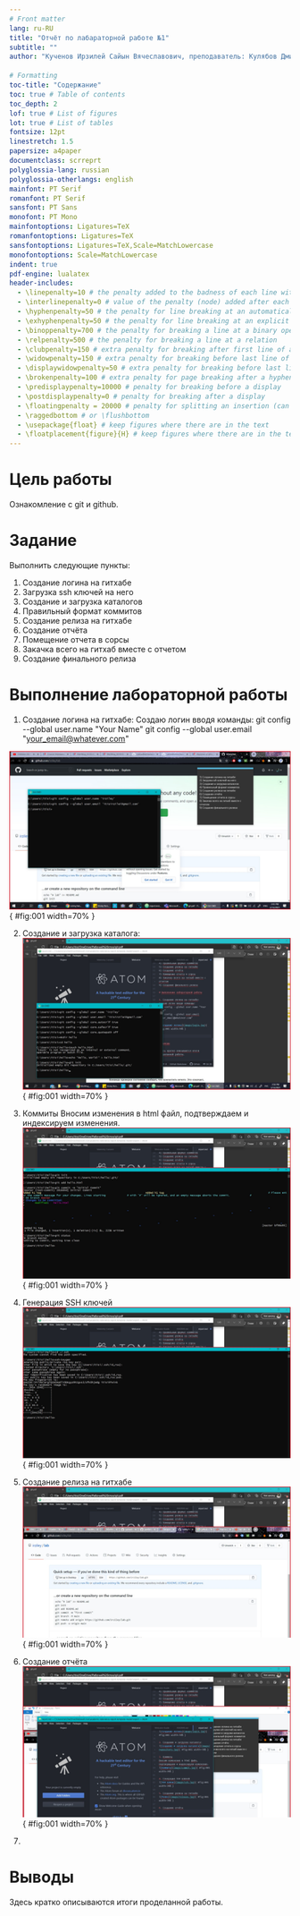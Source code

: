 ```yaml
---
# Front matter
lang: ru-RU
title: "Отчёт по лабараторной работе №1"
subtitle: ""
author: "Кученов Ирзилей Сайын Вячеславович, преподаватель: Кулябов Дмитрий Сергеевич"

# Formatting
toc-title: "Содержание"
toc: true # Table of contents
toc_depth: 2
lof: true # List of figures
lot: true # List of tables
fontsize: 12pt
linestretch: 1.5
papersize: a4paper
documentclass: scrreprt
polyglossia-lang: russian
polyglossia-otherlangs: english
mainfont: PT Serif
romanfont: PT Serif
sansfont: PT Sans
monofont: PT Mono
mainfontoptions: Ligatures=TeX
romanfontoptions: Ligatures=TeX
sansfontoptions: Ligatures=TeX,Scale=MatchLowercase
monofontoptions: Scale=MatchLowercase
indent: true
pdf-engine: lualatex
header-includes:
  - \linepenalty=10 # the penalty added to the badness of each line within a paragraph (no associated penalty node) Increasing the value makes tex try to have fewer lines in the paragraph.
  - \interlinepenalty=0 # value of the penalty (node) added after each line of a paragraph.
  - \hyphenpenalty=50 # the penalty for line breaking at an automatically inserted hyphen
  - \exhyphenpenalty=50 # the penalty for line breaking at an explicit hyphen
  - \binoppenalty=700 # the penalty for breaking a line at a binary operator
  - \relpenalty=500 # the penalty for breaking a line at a relation
  - \clubpenalty=150 # extra penalty for breaking after first line of a paragraph
  - \widowpenalty=150 # extra penalty for breaking before last line of a paragraph
  - \displaywidowpenalty=50 # extra penalty for breaking before last line before a display math
  - \brokenpenalty=100 # extra penalty for page breaking after a hyphenated line
  - \predisplaypenalty=10000 # penalty for breaking before a display
  - \postdisplaypenalty=0 # penalty for breaking after a display
  - \floatingpenalty = 20000 # penalty for splitting an insertion (can only be split footnote in standard LaTeX)
  - \raggedbottom # or \flushbottom
  - \usepackage{float} # keep figures where there are in the text
  - \floatplacement{figure}{H} # keep figures where there are in the text
---
```


# Цель работы

Ознакомление с git и github.

# Задание

Выполнить следующие пункты:
1) Создание логина на гитхабе
2) Загрузка ssh ключей на него
3) Создание и загрузка каталогов
4) Правильный формат коммитов
5) Создание релиза на гитхабе
6) Создание отчёта
7) Помещение отчета в сорсы
8) Закачка всего на гитхаб вместе с отчетом
9) Создание финального релиза

# Выполнение лабораторной работы

1. Создание логина на гитхабе:
Создаю логин вводя команды:
git config --global user.name "Your Name"
git config --global user.email "your_email@whatever.com"

![Создание логина](image/login.jpg){ #fig:001 width=70% }

2. Создание и загрузка каталога:
![Создание и загрузка каталога](image/repository.jpg){ #fig:001 width=70% }

3. Коммиты
Вносим изменения в html файл, подтверждаем и индексируем изменения.
![Коммиты](image/commit.jpg){ #fig:001 width=70% }

4. Генерация SSH ключей
![SSH ключи](image/ssh.jpg){ #fig:001 width=70% }

5. Создание релиза на гитхабе
![Релиз](image/release.jpg){ #fig:001 width=70% }

6. Cоздание отчёта
![Отчёт](image/report.jpg){ #fig:001 width=70% }

7. 

# Выводы

Здесь кратко описываются итоги проделанной работы.
